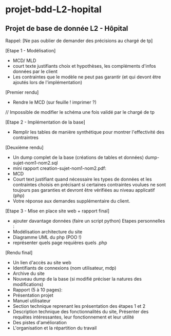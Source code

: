 # projet-bdd-L2-hopital


## Projet de base de donnée L2 - Hôpital

Rappel: [Ne pas oublier de demander des précisions au chargé de tp]

[Etape 1 - Modélisation]
- MCD/ MLD 
- court texte justifiants choix et hypothèses,
les compléments d'infos données par le client
- Les contraintes que le modèle ne peut pas garantir
(et qui devont être ajoutés lors de l'implémentation)

[Premier rendu]
- Rendre le MCD (sur feuille ! imprimer ?)

// Impossible de modifier le schéma une fois validé par le chargé de tp

[Etape 2 - Implémentation de la base]
- Remplir les tables de manière synthétique pour montrer l'effectivité des contraintres

[Deuxième rendu]
- Un dump complet de la base (créations de tables et données)
dump-sujet-nom1-nom2.sql
- mini rapport creation-sujet-nom1-nom2.pdf:
- MCD
- Court text justifiant quand nécessaire les types de données et les contraintes choisis en précisant si certaines contraintes voulues ne sont toujours pas garanties et devront être vérifiées au niveau applicatif (php)
- Votre réponse aux demandes supplémentaire du client.

[Etape 3 - Mise en place site web + rapport final]
- ajouter davantage données (faire un script python)
Etapes personnelles : 
- Modélisation architecture du site
- Diagramme UML du php (POO !)
- représenter quels page requières quels .php


[Rendu final]
- Un lien d'accès au site web
- Identifiants de connexions (nom utilisateur, mdp)
- Archive du site
- Nouveau dump de la base (si modifié préciser la natures des modifications)
- Rapport (5 à 10 pages):
- Présentation projet
- Manuel utilisateur
- Section technique reprenant les présentation des étapes 1 et 2
- Description technique des fonctionnalités du site,
Présenter des requêtes intéressantes, leur fonctionnement et leur utilité
- Des pistes d'amélioration
- L'organisation et la répartition du travail


























